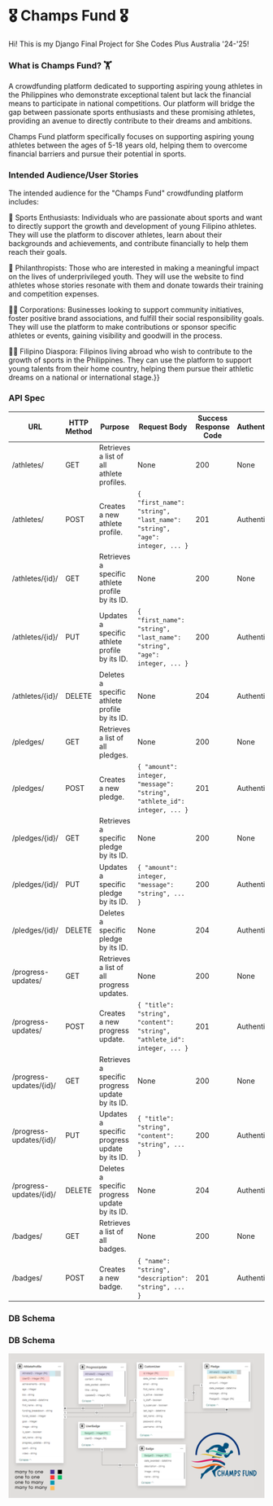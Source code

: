 # 🎖️ Champs Fund 🎖️

Hi! This is my Django Final Project for She Codes Plus Australia '24-'25!


### What is Champs Fund? 🏋️
 A crowdfunding platform dedicated to supporting aspiring young athletes in the Philippines who demonstrate exceptional talent but lack the financial means to participate in national competitions. Our platform will bridge the gap between passionate sports enthusiasts and these promising athletes, providing an avenue to directly contribute to their dreams and ambitions. 
 
 Champs Fund platform specifically focuses on supporting aspiring young athletes between the ages of 5-18 years old, helping them to overcome financial barriers and pursue their potential in sports.

### Intended Audience/User Stories
The intended audience for the "Champs Fund" crowdfunding platform includes:

🏃 Sports Enthusiasts: Individuals who are passionate about sports and want to directly support the growth and development of young Filipino athletes. They will use the platform to discover athletes, learn about their backgrounds and achievements, and contribute financially to help them reach their goals.

🕺 Philanthropists: Those who are interested in making a meaningful impact on the lives of underprivileged youth. They will use the website to find athletes whose stories resonate with them and donate towards their training and competition expenses.

🏄‍♀️ Corporations: Businesses looking to support community initiatives, foster positive brand associations, and fulfill their social responsibility goals. They will use the platform to make contributions or sponsor specific athletes or events, gaining visibility and goodwill in the process.

🏄‍♀️ Filipino Diaspora: Filipinos living abroad who wish to contribute to the growth of sports in the Philippines. They can use the platform to support young talents from their home country, helping them pursue their athletic dreams on a national or international stage.}}


### API Spec
| URL                       | HTTP Method | Purpose                                             | Request Body                                             | Success Response Code | Authentication/Authorization |
|---------------------------|-------------|-----------------------------------------------------|----------------------------------------------------------|-----------------------|------------------------------|
| /athletes/                | GET         | Retrieves a list of all athlete profiles.            | None                                                     | 200                   | None                         |
| /athletes/                | POST        | Creates a new athlete profile.                       | `{ "first_name": "string", "last_name": "string", "age": integer, ... }` | 201                   | Authentication required     |
| /athletes/{id}/           | GET         | Retrieves a specific athlete profile by its ID.      | None                                                     | 200                   | None                         |
| /athletes/{id}/           | PUT         | Updates a specific athlete profile by its ID.        | `{ "first_name": "string", "last_name": "string", "age": integer, ... }` | 200                   | Authentication required     |
| /athletes/{id}/           | DELETE      | Deletes a specific athlete profile by its ID.        | None                                                     | 204                   | Authentication required     |
| /pledges/                 | GET         | Retrieves a list of all pledges.                     | None                                                     | 200                   | None                         |
| /pledges/                 | POST        | Creates a new pledge.                                | `{ "amount": integer, "message": "string", "athlete_id": integer, ... }` | 201                   | Authentication required     |
| /pledges/{id}/            | GET         | Retrieves a specific pledge by its ID.               | None                                                     | 200                   | None                         |
| /pledges/{id}/            | PUT         | Updates a specific pledge by its ID.                 | `{ "amount": integer, "message": "string", ... }`        | 200                   | Authentication required     |
| /pledges/{id}/            | DELETE      | Deletes a specific pledge by its ID.                 | None                                                     | 204                   | Authentication required     |
| /progress-updates/        | GET         | Retrieves a list of all progress updates.            | None                                                     | 200                   | None                         |
| /progress-updates/        | POST        | Creates a new progress update.                       | `{ "title": "string", "content": "string", "athlete_id": integer, ... }` | 201                   | Authentication required     |
| /progress-updates/{id}/   | GET         | Retrieves a specific progress update by its ID.      | None                                                     | 200                   | None                         |
| /progress-updates/{id}/   | PUT         | Updates a specific progress update by its ID.        | `{ "title": "string", "content": "string", ... }`        | 200                   | Authentication required     |
| /progress-updates/{id}/   | DELETE      | Deletes a specific progress update by its ID.        | None                                                     | 204                   | Authentication required     |
| /badges/                  | GET         | Retrieves a list of all badges.                      | None                                                     | 200                   | None                         |
| /badges/                  | POST        | Creates a new badge.                                 | `{ "name": "string", "description": "string", ... }`     | 201                   | Authentication required     |

### DB Schema
### DB Schema
![](./AthleteProfile.png)
